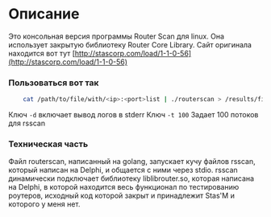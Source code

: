 # Описание
Это консольная версия программы Router Scan для linux. Она использует закрытую библиотеку Router Core Library. 
Сайт оригинала находится вот тут [http://stascorp.com/load/1-1-0-56](http://stascorp.com/load/1-1-0-56)
### Пользоваться вот так
```bash
    cat /path/to/file/with/<ip>:<port>list | ./routerscan > /results/file
```
Ключ `-d` включает вывод логов в stderr
Ключ `-t 100` Задает 100 потоков для rsscan
### Техническая часть
Файл routerscan, написанный на golang, запускает кучу файлов rsscan, который написан на Delphi, и общается с ними через stdio. rsscan динамически подключает библиотеку liblibrouter.so, которая написана на Delphi, в которой находится весь функционал по тестированию роутеров, исходный код которой закрыт и принадлежит Stas'M и которого у меня нет.